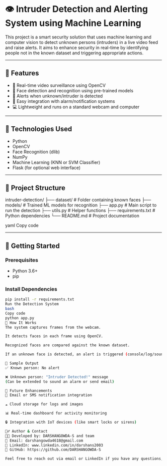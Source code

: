 # 👁️ Intruder Detection and Alerting System using Machine Learning

This project is a smart security solution that uses machine learning and computer vision to detect unknown persons (intruders) in a live video feed and raise alerts. It aims to enhance security in real-time by identifying people not in the known dataset and triggering appropriate actions.

---

## 📌 Features

- 🎥 Real-time video surveillance using OpenCV  
- 🧠 Face detection and recognition using pre-trained models  
- 🚨 Alerts when unknown/intruder is detected  
- 🔗 Easy integration with alarm/notification systems  
- 💻 Lightweight and runs on a standard webcam and computer  

---

## 🧠 Technologies Used

- Python  
- OpenCV  
- Face Recognition (dlib)  
- NumPy  
- Machine Learning (KNN or SVM Classifier)  
- Flask (for optional web interface)  

---

## 📁 Project Structure

intruder-detection/
├── dataset/ # Folder containing known faces
├── models/ # Trained ML models for recognition
├── app.py # Main script to run the detection
├── utils.py # Helper functions
├── requirements.txt # Python dependencies
└── README.md # Project documentation

yaml
Copy code

---

## 🚀 Getting Started

### Prerequisites

- Python 3.6+
- pip

### Install Dependencies

```bash
pip install -r requirements.txt
Run the Detection System
bash
Copy code
python app.py
🎯 How It Works
The system captures frames from the webcam.

It detects faces in each frame using OpenCV.

Recognized faces are compared against the known dataset.

If an unknown face is detected, an alert is triggered (console/log/sound/etc.).

📸 Sample Output
✅ Known person: No alert

❌ Unknown person: "Intruder Detected!" message
(Can be extended to sound an alarm or send email)

🔐 Future Enhancements
📧 Email or SMS notification integration

☁️ Cloud storage for logs and images

📊 Real-time dashboard for activity monitoring

🔒 Integration with IoT devices (like smart locks or sirens)

🙋‍♂️ Author & Contact
👨‍💻 Developed by: DARSHANGOWDA-S and team
📧 Email: darshangowda4618@gmail.com
🔗 LinkedIn: www.linkedin.com/in/darshans2003
🐙 GitHub: https://github.com/DARSHANGOWDA-S

Feel free to reach out via email or LinkedIn if you have any questions, suggestions, or need assistance with the project!


